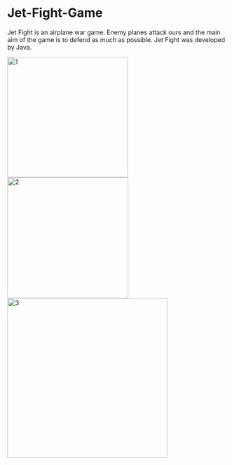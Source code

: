 # Jet-Fight-Game
Jet Fight is an airplane war game. Enemy planes attack ours and the main aim of the game is to defend as much as possible.
Jet Fight was developed by Java.

<img width="275" alt="1" src="https://user-images.githubusercontent.com/39220244/146806564-e3480142-36c9-4f8b-a40f-a9a47da3765a.PNG">
<img width="276" alt="2" src="https://user-images.githubusercontent.com/39220244/146806565-e7ffad62-5208-40db-b4be-365f84f835c7.PNG">
<img width="365" alt="3" src="https://user-images.githubusercontent.com/39220244/146806551-6353e227-e88b-4fb6-ba74-a63d2e2c5d35.PNG">
